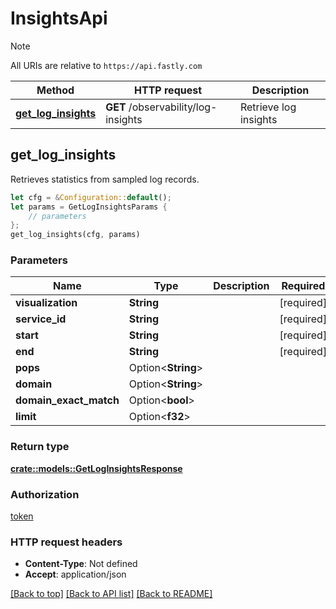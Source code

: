 # InsightsApi

> [!NOTE]
> All URIs are relative to `https://api.fastly.com`

Method | HTTP request | Description
------ | ------------ | -----------
[**get_log_insights**](InsightsApi.md#get_log_insights) | **GET** /observability/log-insights | Retrieve log insights



## get_log_insights

Retrieves statistics from sampled log records.

```rust
let cfg = &Configuration::default();
let params = GetLogInsightsParams {
    // parameters
};
get_log_insights(cfg, params)
```

### Parameters


Name | Type | Description  | Required | Notes
------------- | ------------- | ------------- | ------------- | -------------
**visualization** | **String** |  | [required] |
**service_id** | **String** |  | [required] |
**start** | **String** |  | [required] |
**end** | **String** |  | [required] |
**pops** | Option\<**String**> |  |  |
**domain** | Option\<**String**> |  |  |
**domain_exact_match** | Option\<**bool**> |  |  |
**limit** | Option\<**f32**> |  |  |

### Return type

[**crate::models::GetLogInsightsResponse**](GetLogInsightsResponse.md)

### Authorization

[token](../README.md#token)

### HTTP request headers

- **Content-Type**: Not defined
- **Accept**: application/json

[[Back to top]](#) [[Back to API list]](../README.md#documentation-for-api-endpoints) [[Back to README]](../README.md)

